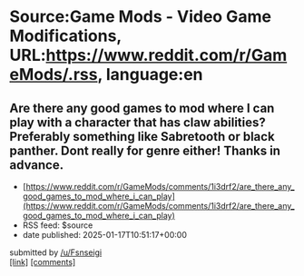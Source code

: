 # Source:Game Mods - Video Game Modifications, URL:https://www.reddit.com/r/GameMods/.rss, language:en

## Are there any good games to mod where I can play with a character that has claw abilities? Preferably something like Sabretooth or black panther. Dont really for genre either! Thanks in advance.
 - [https://www.reddit.com/r/GameMods/comments/1i3drf2/are_there_any_good_games_to_mod_where_i_can_play](https://www.reddit.com/r/GameMods/comments/1i3drf2/are_there_any_good_games_to_mod_where_i_can_play)
 - RSS feed: $source
 - date published: 2025-01-17T10:51:17+00:00

&#32; submitted by &#32; <a href="https://www.reddit.com/user/Fsnseigi"> /u/Fsnseigi </a> <br/> <span><a href="https://www.reddit.com/r/GameMods/comments/1i3drf2/are_there_any_good_games_to_mod_where_i_can_play/">[link]</a></span> &#32; <span><a href="https://www.reddit.com/r/GameMods/comments/1i3drf2/are_there_any_good_games_to_mod_where_i_can_play/">[comments]</a></span>


